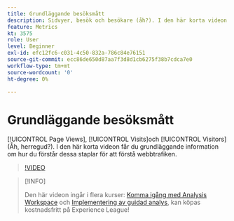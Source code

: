 ```yaml
---
title: Grundläggande besöksmått
description: Sidvyer, besök och besökare (åh?). I den här korta videon får du grundläggande information om hur du förstår dessa staplar för att förstå webbtrafiken.
feature: Metrics
kt: 3575
role: User
level: Beginner
exl-id: efc12fc6-c031-4c50-832a-786c84e76151
source-git-commit: ecc86de650d87aa7f3d8d1cb6275f38b7cdca7e0
workflow-type: tm+mt
source-wordcount: '0'
ht-degree: 0%

---
```


# Grundläggande besöksmått

[!UICONTROL Page Views], [!UICONTROL Visits]och [!UICONTROL Visitors] (Åh, herregud?). I den här korta videon får du grundläggande information om hur du förstår dessa staplar för att förstå webbtrafiken.

>[!VIDEO](https://video.tv.adobe.com/v/28774/?quality=12&learn=on)

>[!INFO]
>
> Den här videon ingår i flera kurser: [Komma igång med Analysis Workspace](https://experienceleague.adobe.com/?recommended=Analytics-U-1-2020.1.workspace) och [Implementering av guidad analys](https://experienceleague.adobe.com/?recommended=Analytics-D-1-2019.1), kan köpas kostnadsfritt på Experience League!
